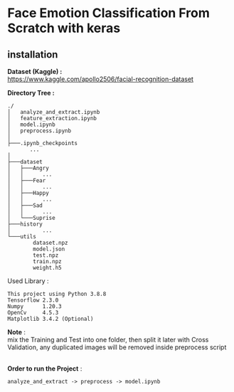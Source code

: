 # Face Emotion Classification From Scratch with keras

## installation
**Dataset (Kaggle) :** <br />
https://www.kaggle.com/apollo2506/facial-recognition-dataset <br />

**Directory Tree :** <br />
```
./
│   analyze_and_extract.ipynb
│   feature_extraction.ipynb
│   model.ipynb
│   preprocess.ipynb
│   
├───.ipynb_checkpoints
       ...
│        
├───dataset
│   ├───Angry
│   │      ...
│   ├───Fear
│   │      ...
│   ├───Happy
│   │      ...
│   ├───Sad
│   │      ... 
│   └───Suprise
├───history
│          ...
└───utils
        dataset.npz
        model.json
        test.npz
        train.npz
        weight.h5
```

Used Library : <br />

```
This project using Python 3.8.8
Tensorflow 2.3.0 
Numpy      1.20.3 
OpenCv     4.5.3 
Matplotlib 3.4.2 (Optional)
```

**Note** :  <br />
mix the Training and Test into one folder, then split it later with Cross Validation, any duplicated images will be removed inside preprocess script<br />
 <br />

**Order to run the Project** : <br />
```
analyze_and_extract -> preprocess -> model.ipynb
```
